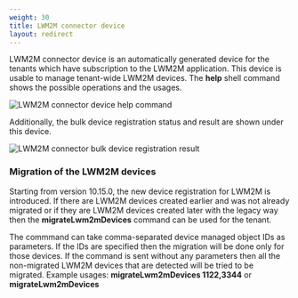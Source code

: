 ```yaml
---
weight: 30
title: LWM2M connector device
layout: redirect
---
```


LWM2M connector device is an automatically generated device for the tenants which have subscription to the LWM2M application.
This device is usable to manage tenant-wide LWM2M devices.
The **help** shell command shows the possible operations and the usages.

![LWM2M connector device help command](/images/device-protocols/lwm2m/lwm2m-connector-device-help-command.png)

Additionally, the bulk device registration status and result are shown under this device.

![LWM2M connector bulk device registration result](/images/device-protocols/lwm2m/lwm2m-connector-device-bulk-device-reg-res-with-1-duplicate.png)

### Migration of the LWM2M devices

Starting from version 10.15.0, the new device registration for LWM2M is introduced. If there are LWM2M devices created earlier and was not already migrated or if they are LWM2M devices created later with the legacy way then the **migrateLwm2mDevices** command can be used for the tenant.

The commmand can take comma-separated device managed object IDs as parameters. If the IDs are specified then the migration will be done only for those devices. If the command is sent without any parameters then all the non-migrated LWM2M devices that are detected will be tried to be migrated. 
Example usages: **migrateLwm2mDevices 1122,3344** or **migrateLwm2mDevices**